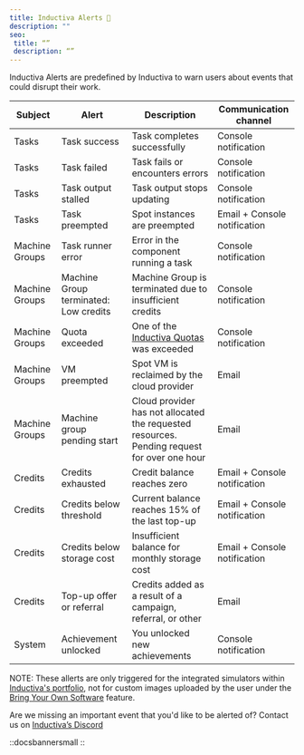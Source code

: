 ```yaml
---
title: Inductiva Alerts 🔔
description: ""
seo:
 title: “”
 description: “”
---
```


Inductiva Alerts are predefined by Inductiva to warn users about events that could disrupt their work.

**Subject** | **Alert** | **Description** | **Communication channel** |
|---|---|---|---|
Tasks | Task success | Task completes successfully | Console notification |
Tasks | Task failed | Task fails or encounters errors | Console notification |
Tasks | Task output stalled | Task output stops updating | Console notification |
Tasks | Task preempted | Spot instances are preempted | Email + Console notification |
Machine Groups | Task runner error | Error in the component running a task | Console notification |
Machine Groups | Machine Group terminated: Low credits | Machine Group is terminated due to insufficient credits | Console notification |
Machine Groups | Quota exceeded | One of the <a href="https://inductiva.ai/guides/basics/quotas" target="_blank">Inductiva Quotas</a> was exceeded | Console notification |
Machine Groups | VM preempted | Spot VM is reclaimed by the cloud provider | Email |
Machine Groups | Machine group pending start | Cloud provider has not allocated the requested resources. Pending request for over one hour | Email |
Credits | Credits exhausted | Credit balance reaches zero | Email + Console notification |
Credits | Credits below threshold | Current balance reaches 15% of the last top-up | Email + Console notification |
Credits | Credits below storage cost | Insufficient balance for monthly storage cost | Email + Console notification |
Credits | Top-up offer or referral | Credits added as a result of a campaign, referral, or other | Email |
System | Achievement unlocked | You unlocked new achievements | Console notification |


NOTE: These allerts are only triggered for the integrated simulators within [Inductiva's portfolio](https://inductiva.ai/simulators), not for custom images uploaded by the user under the [Bring Your Own Software](/guides/bring-your-own-software/) feature. 

Are we missing an important event that you'd like to be alerted of? Contact us on [Inductiva’s Discord](https://discord.com/invite/p9tjqBhuZ5)


::docsbannersmall
::
